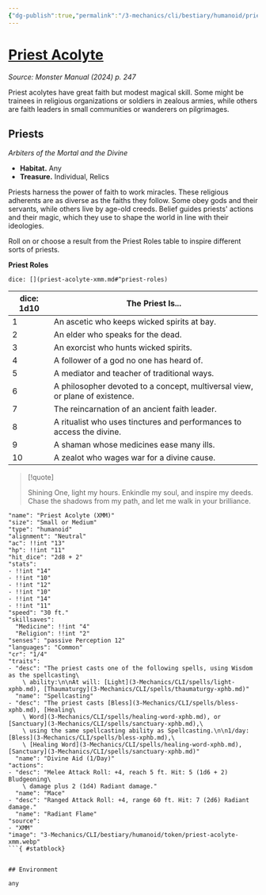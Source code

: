 ```yaml
---
{"dg-publish":true,"permalink":"/3-mechanics/cli/bestiary/humanoid/priest-acolyte-xmm/","tags":["ttrpg-cli/compendium/src/5e/xmm","ttrpg-cli/monster/cr/1-4","ttrpg-cli/monster/environment/any","ttrpg-cli/monster/size/small-or-medium","ttrpg-cli/monster/type/humanoid"],"noteIcon":""}
---
```


# [Priest Acolyte](3-Mechanics\CLI\bestiary\humanoid/priest-acolyte-xmm.md)
*Source: Monster Manual (2024) p. 247*  

Priest acolytes have great faith but modest magical skill. Some might be trainees in religious organizations or soldiers in zealous armies, while others are faith leaders in small communities or wanderers on pilgrimages.

## Priests

*Arbiters of the Mortal and the Divine*

- **Habitat.** Any  
- **Treasure.** Individual, Relics  

Priests harness the power of faith to work miracles. These religious adherents are as diverse as the faiths they follow. Some obey gods and their servants, while others live by age-old creeds. Belief guides priests' actions and their magic, which they use to shape the world in line with their ideologies.

Roll on or choose a result from the Priest Roles table to inspire different sorts of priests.

**Priest Roles**

`dice: [](priest-acolyte-xmm.md#^priest-roles)`

| dice: 1d10 | The Priest Is... |
|------------|------------------|
| 1 | An ascetic who keeps wicked spirits at bay. |
| 2 | An elder who speaks for the dead. |
| 3 | An exorcist who hunts wicked spirits. |
| 4 | A follower of a god no one has heard of. |
| 5 | A mediator and teacher of traditional ways. |
| 6 | A philosopher devoted to a concept, multiversal view, or plane of existence. |
| 7 | The reincarnation of an ancient faith leader. |
| 8 | A ritualist who uses tinctures and performances to access the divine. |
| 9 | A shaman whose medicines ease many ills. |
| 10 | A zealot who wages war for a divine cause. |{ #priest-roles}


> [!quote]  
> 
> Shining One, light my hours. Enkindle my soul, and inspire my deeds. Chase the shadows from my path, and let me walk in your brilliance.


```statblock
"name": "Priest Acolyte (XMM)"
"size": "Small or Medium"
"type": "humanoid"
"alignment": "Neutral"
"ac": !!int "13"
"hp": !!int "11"
"hit_dice": "2d8 + 2"
"stats":
- !!int "14"
- !!int "10"
- !!int "12"
- !!int "10"
- !!int "14"
- !!int "11"
"speed": "30 ft."
"skillsaves":
  "Medicine": !!int "4"
  "Religion": !!int "2"
"senses": "passive Perception 12"
"languages": "Common"
"cr": "1/4"
"traits":
- "desc": "The priest casts one of the following spells, using Wisdom as the spellcasting\
    \ ability:\n\nAt will: [Light](3-Mechanics/CLI/spells/light-xphb.md), [Thaumaturgy](3-Mechanics/CLI/spells/thaumaturgy-xphb.md)"
  "name": "Spellcasting"
- "desc": "The priest casts [Bless](3-Mechanics/CLI/spells/bless-xphb.md), [Healing\
    \ Word](3-Mechanics/CLI/spells/healing-word-xphb.md), or [Sanctuary](3-Mechanics/CLI/spells/sanctuary-xphb.md),\
    \ using the same spellcasting ability as Spellcasting.\n\n1/day: [Bless](3-Mechanics/CLI/spells/bless-xphb.md),\
    \ [Healing Word](3-Mechanics/CLI/spells/healing-word-xphb.md), [Sanctuary](3-Mechanics/CLI/spells/sanctuary-xphb.md)"
  "name": "Divine Aid (1/Day)"
"actions":
- "desc": "Melee Attack Roll: +4, reach 5 ft. Hit: 5 (1d6 + 2) Bludgeoning\
    \ damage plus 2 (1d4) Radiant damage."
  "name": "Mace"
- "desc": "Ranged Attack Roll: +4, range 60 ft. Hit: 7 (2d6) Radiant damage."
  "name": "Radiant Flame"
"source":
- "XMM"
"image": "3-Mechanics/CLI/bestiary/humanoid/token/priest-acolyte-xmm.webp"
```{ #statblock}


## Environment

any